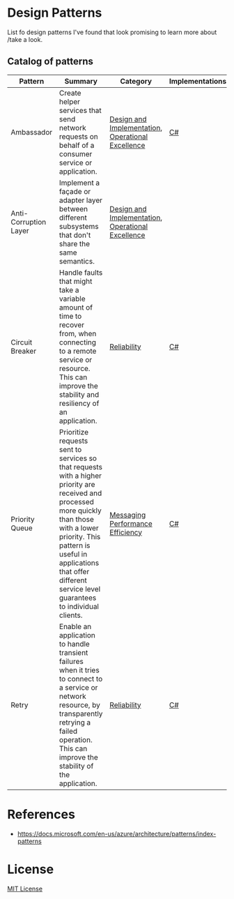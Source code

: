 # Design Patterns

List fo design patterns I've found that look promising to learn more about /take a look.

## Catalog of patterns

| Pattern | Summary | Category | Implementations |
| --- | --- | --- | --- |
| Ambassador | Create helper services that send network requests on behalf of a consumer service or application. | [Design and Implementation](Design_implementation.md), [Operational Excellence](Operational_excellence.md) | [C#](https://docs.microsoft.com/en-us/azure/architecture/patterns/ambassador#example) |
| Anti-Corruption Layer | Implement a façade or adapter layer between different subsystems that don't share the same semantics. | [Design and Implementation](Design_implementation.md), [Operational Excellence](Operational_excellence.md) | |
| Circuit Breaker | Handle faults that might take a variable amount of time to recover from, when connecting to a remote service or resource. This can improve the stability and resiliency of an application. | [Reliability](Reliability.md) | [C#](https://docs.microsoft.com/en-us/azure/architecture/patterns/circuit-breaker#example) |
| Priority Queue | Prioritize requests sent to services so that requests with a higher priority are received and processed more quickly than those with a lower priority. This pattern is useful in applications that offer different service level guarantees to individual clients. | [Messaging](Messaging.md) [Performance Efficiency](Performance_efficiency.md) | [C#](https://docs.microsoft.com/en-us/azure/architecture/patterns/priority-queue#example) |
| Retry | Enable an application to handle transient failures when it tries to connect to a service or network resource, by transparently retrying a failed operation. This can improve the stability of the application. | [Reliability](Reliability.md) | [C#](https://docs.microsoft.com/en-us/azure/architecture/patterns/retry#example) |

# References

- https://docs.microsoft.com/en-us/azure/architecture/patterns/index-patterns

# License

[MIT License](LICENSE)
